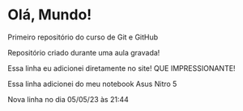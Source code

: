 # Olá, Mundo!
 Primeiro repositório do curso de Git e GitHub

 Repositório criado durante uma aula gravada!
 
 Essa linha eu adicionei diretamente no site! QUE IMPRESSIONANTE!

Essa linha adicionei do meu notebook Asus Nitro 5

Nova linha no dia 05/05/23 às 21:44